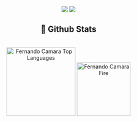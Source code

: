 <p align="center">   
  <a href="mailto:fernandoalvescamara@gmail.com" target="_blank"><img src="https://img.shields.io/badge/-Email-0D1117?style=for-the-badge&logo=gmail&logoColor=00B9EC"></a>
  <a href="https://www.linkedin.com/in/fernando-camara/" target="_blank"><img src="https://img.shields.io/badge/-LinkedIn-0D1117?style=for-the-badge&logo=linkedin&logoColor=00B9EC"></a> 
</p>

<h2 align="center">📃 Github Stats</h2>

<br/>

<div align="center">
  <img alt="Fernando Camara Top Languages" src="https://github-readme-stats.vercel.app/api/top-langs/?username=flcamara&langs_count=10&hide=php,blade&layout=compact&theme=react&hide_border=true&bg_color=0D1117&title_color=00B9EC&icon_color=00B9EC" height="180" />
  <img alt="Fernando Camara Fire" src="http://github-profile-summary-cards.vercel.app/api/cards/profile-details?username=flcamara&langs_count=10&layout=compact&theme=react&hide_border=true&bg_color=0D1117&title_color=00B9EC&icon_color=00B9EC" height="140" />
  <br/>
</div>
